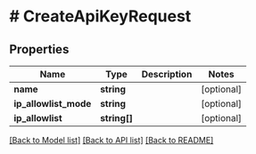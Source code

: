 # # CreateApiKeyRequest

## Properties

Name | Type | Description | Notes
------------ | ------------- | ------------- | -------------
**name** | **string** |  | [optional]
**ip_allowlist_mode** | **string** |  | [optional]
**ip_allowlist** | **string[]** |  | [optional]

[[Back to Model list]](../../README.md#models) [[Back to API list]](../../README.md#endpoints) [[Back to README]](../../README.md)
